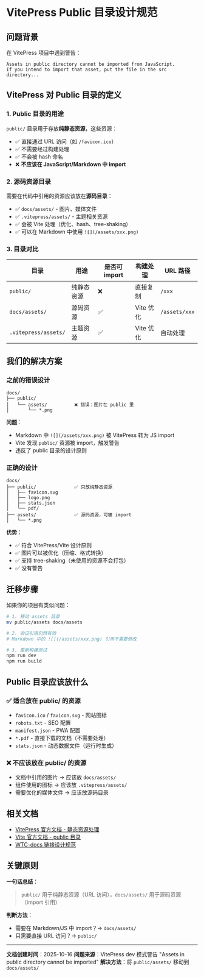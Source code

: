 # VitePress Public 目录设计规范

## 问题背景

在 VitePress 项目中遇到警告：

```
Assets in public directory cannot be imported from JavaScript.
If you intend to import that asset, put the file in the src directory...
```

## VitePress 对 Public 目录的定义

### 1. Public 目录的用途

`public/` 目录用于存放**纯静态资源**，这些资源：
- ✅ 直接通过 URL 访问（如 `/favicon.ico`）
- ✅ 不需要经过构建处理
- ✅ 不会被 hash 命名
- ❌ **不应该在 JavaScript/Markdown 中 import**

### 2. 源码资源目录

需要在代码中引用的资源应该放在**源码目录**：
- ✅ `docs/assets/` - 图片、媒体文件
- ✅ `.vitepress/assets/` - 主题相关资源
- ✅ 会被 Vite 处理（优化、hash、tree-shaking）
- ✅ 可以在 Markdown 中使用 `![](/assets/xxx.png)`

### 3. 目录对比

| 目录 | 用途 | 是否可 import | 构建处理 | URL 路径 |
|------|------|--------------|----------|----------|
| `public/` | 纯静态资源 | ❌ | 直接复制 | `/xxx` |
| `docs/assets/` | 源码资源 | ✅ | Vite 优化 | `/assets/xxx` |
| `.vitepress/assets/` | 主题资源 | ✅ | Vite 优化 | 自动处理 |

## 我们的解决方案

### 之前的错误设计

```
docs/
├── public/
│   └── assets/          ❌ 错误：图片在 public 里
│       └── *.png
```

**问题**：
- Markdown 中 `![](/assets/xxx.png)` 被 VitePress 转为 JS import
- Vite 发现 `public/` 资源被 import，触发警告
- 违反了 public 目录的设计原则

### 正确的设计

```
docs/
├── public/              ✅ 只放纯静态资源
│   ├── favicon.svg
│   ├── logo.png
│   ├── stats.json
│   └── pdf/
├── assets/              ✅ 源码资源，可被 import
│   └── *.png
```

**优势**：
- ✅ 符合 VitePress/Vite 设计原则
- ✅ 图片可以被优化（压缩、格式转换）
- ✅ 支持 tree-shaking（未使用的资源不会打包）
- ✅ 没有警告

## 迁移步骤

如果你的项目有类似问题：

```bash
# 1. 移动 assets 目录
mv public/assets docs/assets

# 2. 验证引用仍然有效
# Markdown 中的 ![](/assets/xxx.png) 引用不需要修改

# 3. 重新构建测试
npm run dev
npm run build
```

## Public 目录应该放什么

### ✅ 适合放在 public/ 的资源

- `favicon.ico` / `favicon.svg` - 网站图标
- `robots.txt` - SEO 配置
- `manifest.json` - PWA 配置
- `*.pdf` - 直接下载的文档（不需要处理）
- `stats.json` - 动态数据文件（运行时生成）

### ❌ 不应该放在 public/ 的资源

- 文档中引用的图片 → 应该放 `docs/assets/`
- 组件使用的图标 → 应该放 `.vitepress/assets/`
- 需要优化的媒体文件 → 应该放源码目录

## 相关文档

- [VitePress 官方文档 - 静态资源处理](https://vitepress.dev/guide/asset-handling)
- [Vite 官方文档 - public 目录](https://vitejs.dev/guide/assets.html#the-public-directory)
- [WTC-docs 链接设计规范](/工程-工具/WTC-docs链接设计规范)

## 关键原则

**一句话总结**：
> `public/` 用于纯静态资源（URL 访问），`docs/assets/` 用于源码资源（import 引用）

**判断方法**：
- 需要在 Markdown/JS 中 import？→ `docs/assets/`
- 只需要直接 URL 访问？→ `public/`

---

**文档创建时间**：2025-10-16
**问题来源**：VitePress dev 模式警告 "Assets in public directory cannot be imported"
**解决方法**：将 `public/assets/` 移动到 `docs/assets/`
